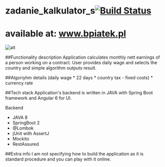 # zadanie_kalkulator_s[![Build Status](https://travis-ci.org/bpiatek/zadanie_kalkulator_s.svg?branch=master)](https://travis-ci.org/bpiatek/zadanie_kalkulator_s)

<h1>available at:  <a href="www.bpiatek.pl">www.bpiatek.pl</a></h1>

![alt](http://i67.tinypic.com/34q6wdw.png)


##Functionality description
Application calculates monthly nett earnings of a person working on a contract. 
User provides daily wage and selects the country and simple algorithm outputs result.

##Algoriyhm details
(daily wage * 22 days * country tax - fixed costs) * currency rate

##Tech stack
Application's backend is written in JAVA with Spring Boot framework
and Angular 6 for UI.

Backend
- JAVA 8
- SpringBoot 2
- @Lombok
- jUnit with AssertJ
- Mockito
- RestAssured

##Extra info
I am not specifying how to build the application as it is standard procedure and you can play with it online.
